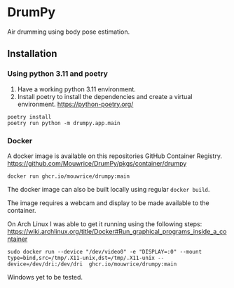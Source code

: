 # DrumPy

Air drumming using body pose estimation.

## Installation

### Using python 3.11 and poetry

1. Have a working python 3.11 environment.
2. Install poetry to install the dependencies and create a virtual environment. https://python-poetry.org/

```shell
poetry install
poetry run python -m drumpy.app.main
```

### Docker

A docker image is available on this repositories GitHub Container
Registry. https://github.com/Mouwrice/DrumPy/pkgs/container/drumpy

```shell
docker run ghcr.io/mouwrice/drumpy:main
```

The docker image can also be built locally using regular `docker build`.

The image requires a webcam and display to be made available to the container.

On Arch Linux I was able to get it running using the following
steps: https://wiki.archlinux.org/title/Docker#Run_graphical_programs_inside_a_container

```shell
sudo docker run --device "/dev/video0" -e "DISPLAY=:0" --mount type=bind,src=/tmp/.X11-unix,dst=/tmp/.X11-unix --device=/dev/dri:/dev/dri  ghcr.io/mouwrice/drumpy:main
```

Windows yet to be tested.

